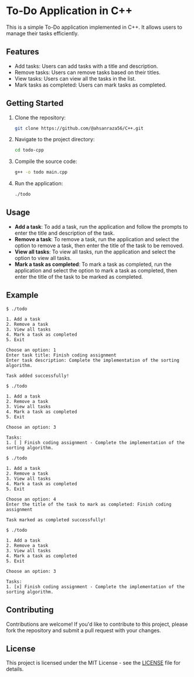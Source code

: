 # To-Do Application in C++

This is a simple To-Do application implemented in C++. It allows users to manage their tasks efficiently.

## Features

- Add tasks: Users can add tasks with a title and description.
- Remove tasks: Users can remove tasks based on their titles.
- View tasks: Users can view all the tasks in the list.
- Mark tasks as completed: Users can mark tasks as completed.

## Getting Started

1. Clone the repository:
   ```bash
   git clone https://github.com/@ahsanraza56/C++.git
   ```

2. Navigate to the project directory:
   ```bash
   cd todo-cpp
   ```

3. Compile the source code:
   ```bash
   g++ -o todo main.cpp
   ```

4. Run the application:
   ```bash
   ./todo
   ```

## Usage

- **Add a task**: To add a task, run the application and follow the prompts to enter the title and description of the task.
- **Remove a task**: To remove a task, run the application and select the option to remove a task, then enter the title of the task to be removed.
- **View all tasks**: To view all tasks, run the application and select the option to view all tasks.
- **Mark a task as completed**: To mark a task as completed, run the application and select the option to mark a task as completed, then enter the title of the task to be marked as completed.

## Example

```plaintext
$ ./todo

1. Add a task
2. Remove a task
3. View all tasks
4. Mark a task as completed
5. Exit

Choose an option: 1
Enter task title: Finish coding assignment
Enter task description: Complete the implementation of the sorting algorithm.

Task added successfully!

$ ./todo

1. Add a task
2. Remove a task
3. View all tasks
4. Mark a task as completed
5. Exit

Choose an option: 3

Tasks:
1. [ ] Finish coding assignment - Complete the implementation of the sorting algorithm.

$ ./todo

1. Add a task
2. Remove a task
3. View all tasks
4. Mark a task as completed
5. Exit

Choose an option: 4
Enter the title of the task to mark as completed: Finish coding assignment

Task marked as completed successfully!

$ ./todo

1. Add a task
2. Remove a task
3. View all tasks
4. Mark a task as completed
5. Exit

Choose an option: 3

Tasks:
1. [x] Finish coding assignment - Complete the implementation of the sorting algorithm.
```

## Contributing

Contributions are welcome! If you'd like to contribute to this project, please fork the repository and submit a pull request with your changes.

## License

This project is licensed under the MIT License - see the [LICENSE](LICENSE) file for details.
